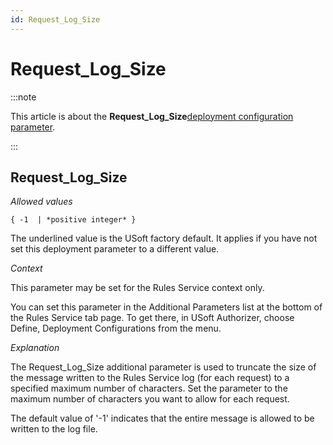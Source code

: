 ```yaml
---
id: Request_Log_Size
---
```


# Request_Log_Size




:::note

This article is about the **Request_Log_Size**[deployment configuration parameter](/Authorisation_and_access/Deployment_configurations/Deployment_configuration_parameters.md).

:::

## **Request_Log_Size**

*Allowed values*

```
{ -1  | *positive integer* }
```

The underlined value is the USoft factory default. It applies if you have not set this deployment parameter to a different value.

*Context*

This parameter may be set for the Rules Service context only.

You can set this parameter in the Additional Parameters list at the bottom of the Rules Service tab page. To get there, in USoft Authorizer, choose Define, Deployment Configurations from the menu.

*Explanation*

The Request_Log_Size additional parameter is used to truncate the size of the message written to the Rules Service log (for each request) to a specified maximum number of characters. Set the parameter to the maximum number of characters you want to allow for each request.

The default value of '-1' indicates that the entire message is allowed to be written to the log file.